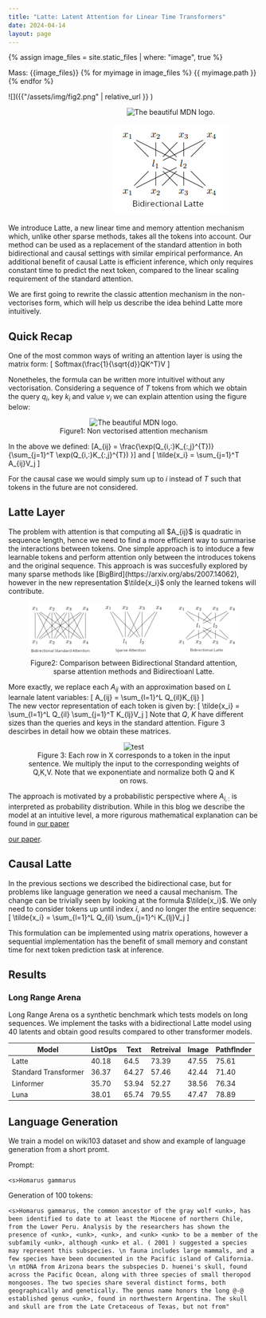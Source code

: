 ```yaml
---
title: "Latte: Latent Attention for Linear Time Transformers"
date: 2024-04-14
layout: page
---
```

{% assign image_files = site.static_files | where: "image", true %}

Mass: {{image_files}}
{% for myimage in image_files %}
  {{ myimage.path }}
{% endfor %}

![]({{"/assets/img/fig2.png" | relative_url }} )

<figure style="text-align: center;">
  <img
     src="{{'/assets/img/fig2.png' | relative_url }}"
     alt="The beautiful MDN logo."
     class="img-responsive"
     style="float: center;margin-left: 35%;"
    >
  <!--figcaption>MDN Logo</figcaption-->
</figure>

<figure style="text-align: center;">
  <img
     src="assets_local/bid_latte.png"
     alt="The beautiful MDN logo."
     class="img-responsive"
     style="float: center;margin-left: 35%;"
    >
  <!--figcaption>MDN Logo</figcaption-->
</figure>

We introduce Latte, a new linear time and memory attention mechanism which, unlike other sparse methods, takes all the tokens into account. Our method can be used as a replacement of the standard attention in both bidirectional and causal settings with similar empirical performance. An additional benefit of causal Latte is efficient inference, which only requires constant time to predict the next token, compared to the linear scaling requirement of the standard attention.

 We are first going to rewrite the classic attention mechanism in the non-vectorises form, which will help us describe the idea behind Latte more intuitively.

 <h2>Quick Recap</h2>

 One of the most common ways of writing an attention layer is using the matrix form:
 \[
 Softmax(\frac{1}{\sqrt{d}}QK^T)V
 \]

 Nonetheles, the formula can be written more intuitivel without any vectorisation. Considering a sequence of $T$ tokens from which we obtain the query $q_i$, key $k_i$ and value $v_i$ we can explain attention using the figure below:


<figure style="text-align: center;">
  <img
    src="{{ site.url }}/_assets_local/att.png"
     alt="The beautiful MDN logo."
     class="img-responsive"
     style="float: center;"
    >
    <br>
  <figcaption>Figure1: Non vectorised attention mechanism</figcaption>
</figure>

In the above we defined:
\[A_{ij} = \frac{\exp(Q_{i,:}K_{:,j}^{T})}{\sum_{j=1}^T \exp(Q_{i,:}K_{:,j}^{T}) }\]
and
\[
\tilde{x_i} = \sum_{j=1}^T A_{ij}V_j
\]

For the causal case we would simply sum up to $i$ instead of $T$ such that tokens in the future are not considered. 

<h2> Latte Layer </h2>
The problem with attention is that computing all $A_{ij}$ is quadratic in sequence length, hence we need to find a more efficient way to summarise the interactions between tokens. One simple approach is to intoduce a few learnable tokens and perform attention only between the introduces tokens and the original sequence. This approach is was succesfully explored by many sparse methods like [BigBird](https://arxiv.org/abs/2007.14062), however in the new representation $\tilde{x_i}$ only the learned tokens will contribute.
<figure style="text-align: center;">
  <img
    src="/assets/img/comp_att.png"
     alt="The beautiful MDN logo."
     class="img-responsive"
     style="float: center;"
    >
  <figcaption>Figure2: Comparison between Bidirectional Standard attention, sparse attention methods and Bidirectioanl Latte.</figcaption>
</figure>

More exactly, we replace each $A_{ij}$ with an approximation based on $L$ learnale latent variables:
\[
A_{ij} = \sum_{l=1}^L Q_{il}K_{lj}
\]  
The new vector representation of each token is given by:
\[
\tilde{x_i} = \sum_{l=1}^L Q_{il} \sum_{j=1}^T K_{lj}V_j
\]
Note that $Q$, $K$ have different sizes than the queries and keys in the standard attention. Figure 3 descirbes in detail how we obtain these matrices.

<figure style="text-align: center;">
  <img
    src="{{site.baseurl | prepend: site.url}}assets/img/fig2.png"
     alt="test"
     class="img-responsive"
     style="float: center;"
    >
    <br>
  <figcaption>Figure 3: Each row in X corresponds to a token in the input sentence. We multiply the input to the corresponding weights of Q,K,V. Note that we exponentiate and normalize both Q and K on rows.</figcaption>
</figure>

The approach is motivated by a probabilistic perspective where $A_{i,:}$ is interpreted as probability distribution. While in this blog we describe the model at an intuitive level, a more rigurous mathematical explanation can be found in <a href="https://arxiv.org/abs/2402.17512">our paper</a>

[our paper](https://arxiv.org/abs/2402.17512).

## Causal Latte
In the previous sections we described the bidirectional case, but for problems like language generation we need a causal mechanism. The change can be trivially seen by looking at the formula $\tilde{x_i}$. We only need to consider tokens up until index $i$, and no longer the entire sequence:
\[
\tilde{x_i} = \sum_{l=1}^L Q_{il} \sum_{j=1}^i K_{lj}V_j
\]

This formulation can be implemented using matrix operations, however a sequential implementation has the benefit of small memory and constant time for next token prediction task at inference.

## Results
### Long Range Arena
Long Range Arena os a synthetic benchmark which tests models on long sequences. We implement the tasks with a bidirectional Latte model using 40 latents and obtain good results compared to other transformer models.

| Model | ListOps | Text | Retreival | Image | PathfInder|
|----------------| ---|---|---|--- | --- |
| Latte | 40.18 | 64.5 | 73.39 | 47.55 | 75.61 |
Standard Transformer | 36.37 | 64.27 | 57.46 | 42.44 | 71.40 |
Linformer | 35.70 | 53.94 | 52.27 | 38.56 | 76.34 |
| Luna | 38.01 | 65.74 | 79.55 | 47.47 | 78.89 |

## Language Generation
We train a model on wiki103 dataset and show and example of language generation from a short promt.

Prompt:
```
<s>Homarus gammarus
```
Generation of 100 tokens:
```
<s>Homarus gammarus, the common ancestor of the gray wolf <unk>, has been identified to date to at least the Miocene of northern Chile, from the Lower Peru. Analysis by the researchers has shown the presence of <unk>, <unk>, <unk>, and <unk> <unk> to be a member of the subfamily <unk>, although <unk> et al. ( 2001 ) suggested a species may represent this subspecies. \n fauna includes large mammals, and a few species have been documented in the Pacific island of California. \n mtDNA from Arizona bears the subspecies D. huenei's skull, found across the Pacific Ocean, along with three species of small theropod mongooses. The two species share several distinct forms, both geographically and genetically. The genus name honors the long @-@ established genus <unk>, found in northwestern Argentina. The skull and skull are from the Late Cretaceous of Texas, but not from"
```
